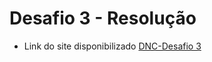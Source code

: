 # Desafio 3 - Resolução


- Link do site disponibilizado [DNC-Desafio 3](https://dnc-desafio-3-plum.vercel.app/) 
